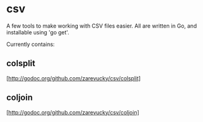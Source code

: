 csv
===

A few tools to make working with CSV files easier.
All are written in Go, and installable using 'go get'.

Currently contains:

colsplit
--------

[http://godoc.org/github.com/zarevucky/csv/colsplit]

coljoin
-------

[http://godoc.org/github.com/zarevucky/csv/coljoin]
